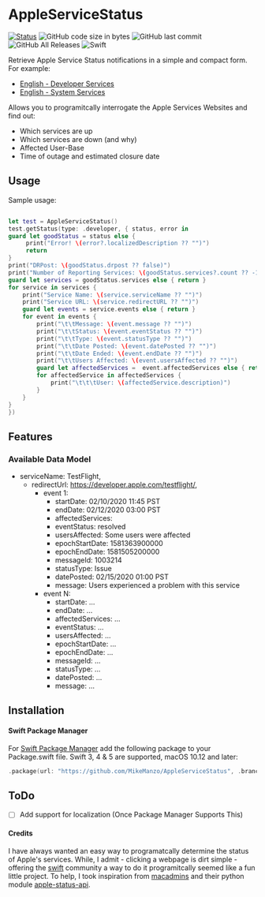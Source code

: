 # AppleServiceStatus

[![Status](https://travis-ci.org/MikeManzo/Ansi.svg?branch=master)](https://travis-ci.org/MikeManzo/AppleServiceStatus)
![GitHub code size in bytes](https://img.shields.io/github/languages/code-size/mikemanzo/AppleServiceStatus.svg)
![GitHub last commit](https://img.shields.io/github/last-commit/MikeManzo/AppleServiceStatus.svg)
![GitHub All Releases](https://img.shields.io/github/downloads/MikeManzo/AppleServiceStatus/total.svg)
![Swift](https://img.shields.io/badge/%20in-swift%205.1-orange.svg)

Retrieve Apple Service Status notifications in a simple and compact form.  For example:

- [English - Developer Services](https://developer.apple.com/system-status/)
- [English - System Services](https://www.apple.com/support/systemstatus/)

Allows you to programitcally interrogate the Apple Services Websites and find out:
  - Which services are up
  - Which services are down (and why)
  - Affected User-Base
  - Time of outage and estimated closure date

## Usage

Sample usage:
```swift

let test = AppleServiceStatus()
test.getStatus(type: .developer, { status, error in
guard let goodStatus = status else {
     print("Error! \(error?.localizedDescription ?? "")")
     return
}
print("DRPost: \(goodStatus.drpost ?? false)")
print("Number of Reporting Services: \(goodStatus.services?.count ?? -1)")
guard let services = goodStatus.services else { return }
for service in services {
    print("Service Name: \(service.serviceName ?? "")")
    print("Service URL: \(service.redirectURL ?? "")")
    guard let events = service.events else { return }
    for event in events {
        print("\t\tMessage: \(event.message ?? "")")
        print("\t\tStatus: \(event.eventStatus ?? "")")
        print("\t\tType: \(event.statusType ?? "")")
        print("\t\tDate Posted: \(event.datePosted ?? "")")
        print("\t\tDate Ended: \(event.endDate ?? "")")
        print("\t\tUsers Affected: \(event.usersAffected ?? "")")
        guard let affectedServices =  event.affectedServices else { return }
        for affectedService in affectedServices {
            print("\t\t\tUser: \(affectedService.description)")
        }
    }
}
})
```

## Features

### Available Data Model

- serviceName: TestFlight,
    - redirectUrl: https://developer.apple.com/testflight/,
        - event 1: 
            - startDate: 02/10/2020 11:45 PST
            - endDate: 02/12/2020 03:00 PST
            - affectedServices: 
            - eventStatus: resolved
            - usersAffected: Some users were affected
            - epochStartDate: 1581363900000
            - epochEndDate: 1581505200000
            - messageId: 1003214
            - statusType: Issue
            - datePosted: 02/15/2020 01:00 PST
            - message: Users experienced a problem with this service
        - event N:
            - startDate: ...
            - endDate: ...
            - affectedServices: ... 
            - eventStatus: ...
            - usersAffected: ...
            - epochStartDate: ...
            - epochEndDate: ...
            - messageId: ...
            - statusType: ...
            - datePosted: ...
            - message: ...

## Installation

#### Swift Package Manager

For [Swift Package Manager](https://swift.org/package-manager/) add the following package to your Package.swift file. Swift 3, 4 & 5 are supported, macOS 10.12 and later:

``` Swift
.package(url: "https://github.com/MikeManzo/AppleServiceStatus", .branch("master")),
```

## ToDo

- [ ] Add support for localization (Once Package Manager Supports This)

#### Credits
I have always wanted an easy way to programatcally determine the status of Apple's services.  While, I admit - clicking a webpage is dirt simple - offering the [swift](https://swift.org) community a way to do it programitcally seemed like a fun little project.  To help, I took inspiration from [macadmins](https://github.com/macadmins) and their python module [apple-status-api](https://github.com/macadmins/apple-status-api).
